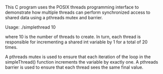 This C program uses the POSIX threads programming interface to demonstrate how multiple threads can perform synchronized access to shared data using a pthreads mutex and barrier.

Usage: ./simplethread 10

where 10 is the number of threads to create. In turn, each thread is responsible for incrementing a shared int variable by 1 for a total of 20 times.

A pthreads mutex is used to ensure that each iteration of the loop in the simpleThread() function increments the variable by exactly one. A pthreads barrier is used to ensure that each thread sees the same final value.
